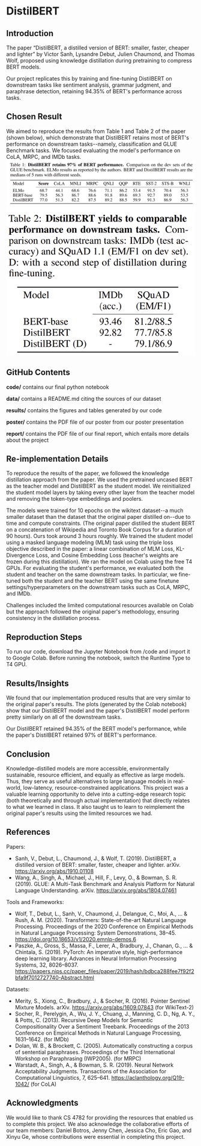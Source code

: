 # DistilBERT

## Introduction
The paper “DistilBERT, a distilled version of BERT: smaller, faster, cheaper and lighter” by Victor Sanh, Lysandre Debut, Julien Chaumond, and Thomas Wolf, proposed using knowledge distillation during pretraining to compress BERT models. 

Our project replicates this by training and fine-tuning DistilBERT on downstream tasks like sentiment analysis, grammar judgment, and paraphrase detection, retaining 94.35% of BERT's performance across tasks.

## Chosen Result
We aimed to reproduce the results from Table 1 and Table 2 of the paper (shown below), which demonstrate that DistilBERT retains most of BERT's performance on downstream tasks--namely, classification and GLUE Benchmark tasks. We focused evaluating the model's performance on CoLA, MRPC, and IMDb tasks.
![Comparisoin](./results/orig_paper_tables/table1.png)
![Comparisoin](./results/orig_paper_tables/table2.png)

## GitHub Contents 
**code/** contains our final python notebook 

**data/** contains a README.md citing the sources of our dataset 

**results/** contains the figures and tables generated by our code 

**poster/** contains the PDF file of our poster from our poster presentation 

**report/** contains the PDF file of our final report, which entails more details about the project 

## Re-implementation Details 
To reproduce the results of the paper, we followed the knowledge distillation approach from the paper. We used the pretrained uncased BERT as the teacher model and DistilBERT as the student model. We reinitialized the student model layers by taking every other layer from the teacher model and removing the token-type embeddings and poolers. 

The models were trained for 10 epochs on the wikitext dataset--a much smaller dataset than the dataset that the original paper distilled on--due to time and compute constraints.
(The original paper distilled the student BERT on a concatenation of Wikipedia and Toronto Book Corpus for a duration of 90 hours). Ours took around 3 hours roughly. 
We trained the student model using a masked language modeling (MLM) task using the triple loss objective described in the paper: a linear combination of MLM Loss, KL-Divergence Loss, and Cosine Embedding Loss (teacher's weights are frozen during this distillation). We ran the model on Colab using the free T4 GPUs.
For evaluating the student's performance, we evaluated both the student and teacher on the same downstream tasks. 
In particular, we fine-tuned both the student and the teacher BERT using the same finetune settings/hyperparameters on the downstream tasks such as CoLA, MRPC, and IMDb. 

Challenges included the limited computational resources available on Colab but the approach followed the original paper's methodology, ensuring consistency in the distillation process.

## Reproduction Steps 
To run our code, download the Jupyter Notebook from /code and import it to Google Colab. Before running the notebook, switch the Runtime Type to T4 GPU. 

## Results/Insights 
We found that our implementation produced results that are very similar to the original paper's results. 
The plots (generated by the Colab notebook) show that our DistilBERT model and the paper's DistilBERT model perform pretty similarly on all of the downstream tasks. 

Our DistilBERT retained 94.35% of the BERT model's performance, while the paper's DistilBERT retained 97% of BERT's performance. 

## Conclusion
Knowledge-distilled models are more accessible, environmentally sustainable, resource efficient, and equally as effective as large models.
Thus, they serve as useful alternatives to large language models in real-world, low-latency, resource-constrained applications. 
This project was a valuable learning opportunity to delve into a cutting-edge research topic (both theoretically and through actual implementation) that directly relates to what we learned in class.
It also taught us to learn to reimplement the original paper's results using the limited resources we had. 

## References 
Papers:
- Sanh, V., Debut, L., Chaumond, J., & Wolf, T. (2019). DistilBERT, a distilled version of BERT: smaller, faster, cheaper and lighter. arXiv. https://arxiv.org/abs/1910.01108
- Wang, A., Singh, A., Michael, J., Hill, F., Levy, O., & Bowman, S. R. (2019). GLUE: A Multi-Task Benchmark and Analysis Platform for Natural Language Understanding. arXiv. https://arxiv.org/abs/1804.07461

Tools and Frameworks:
- Wolf, T., Debut, L., Sanh, V., Chaumond, J., Delangue, C., Moi, A., ... & Rush, A. M. (2020). Transformers: State-of-the-art Natural Language Processing. Proceedings of the 2020 Conference on Empirical Methods in Natural Language Processing: System Demonstrations, 38–45. https://doi.org/10.18653/v1/2020.emnlp-demos.6
- Paszke, A., Gross, S., Massa, F., Lerer, A., Bradbury, J., Chanan, G., ... & Chintala, S. (2019). PyTorch: An imperative style, high-performance deep learning library. Advances in Neural Information Processing Systems, 32, 8026–8037. https://papers.nips.cc/paper_files/paper/2019/hash/bdbca288fee7f92f2bfa9f7012727740-Abstract.html
  
Datasets:
- Merity, S., Xiong, C., Bradbury, J., & Socher, R. (2016). Pointer Sentinel Mixture Models. arXiv. https://arxiv.org/abs/1609.07843 (for WikiText-2)
- Socher, R., Perelygin, A., Wu, J. Y., Chuang, J., Manning, C. D., Ng, A. Y., & Potts, C. (2013). Recursive Deep Models for Semantic Compositionality Over a Sentiment Treebank. Proceedings of the 2013 Conference on Empirical Methods in Natural Language Processing, 1631–1642. (for IMDb)
- Dolan, W. B., & Brockett, C. (2005). Automatically constructing a corpus of sentential paraphrases. Proceedings of the Third International Workshop on Paraphrasing (IWP2005). (for MRPC)
- Warstadt, A., Singh, A., & Bowman, S. R. (2019). Neural Network Acceptability Judgments. Transactions of the Association for Computational Linguistics, 7, 625–641. https://aclanthology.org/Q19-1042/ (for CoLA)
  
## Acknowledgments
We would like to thank CS 4782 for providing the resources that enabled us to complete this project. We also acknowledge the collaborative efforts of our team members: Daniel Botros, Jenny Chen, Jessica Cho, Eric Gao, and Xinyu Ge, whose contributions were essential in completing this project.
